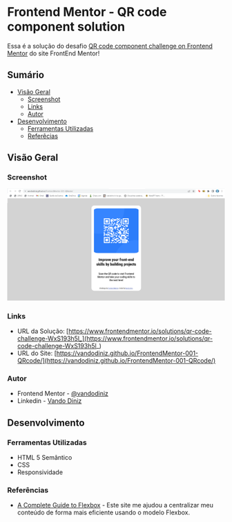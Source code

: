 # Frontend Mentor - QR code component solution

Essa é a solução do desafio [QR code component challenge on Frontend Mentor](https://www.frontendmentor.io/challenges/qr-code-component-iux_sIO_H) do site FrontEnd Mentor! 

## Sumário

- [Visão Geral](#visão-geral)
  - [Screenshot](#screenshot)
  - [Links](#links)
  - [Autor](#autor)
- [Desenvolvimento](#desenvolvimento)
  - [Ferramentas Utilizadas](#ferramentas-utilizadas)
  - [Referêcias](#referências)

## Visão Geral

### Screenshot

![](images/screenshot.png)

### Links

- URL da Solução: [https://www.frontendmentor.io/solutions/qr-code-challenge-WxS193h5l_](https://www.frontendmentor.io/solutions/qr-code-challenge-WxS193h5l_)
- URL do Site: [https://vandodiniz.github.io/FrontendMentor-001-QRcode/](https://vandodiniz.github.io/FrontendMentor-001-QRcode/)

### Autor

- Frontend Mentor - [@vandodiniz](https://www.frontendmentor.io/profile/vandodiniz)
- Linkedin - [Vando Diniz](https://www.linkedin.com/in/vando-diniz-79b431234/)

## Desenvolvimento

### Ferramentas Utilizadas

- HTML 5 Semântico
- CSS
- Responsividade

### Referências

- [A Complete Guide to Flexbox](https://css-tricks.com/snippets/css/a-guide-to-flexbox/) - Este site me ajudou a centralizar meu conteúdo de forma mais eficiente usando o modelo Flexbox.
